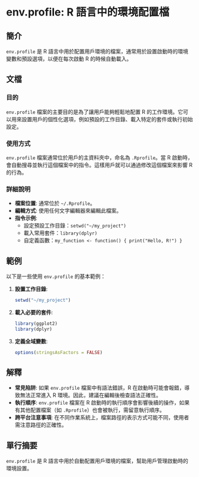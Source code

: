<!--
Meta Description: # env.profile: R 語言中的環境配置檔 ## 簡介 `env.profile` 是 R 語言中用於配置用戶環境的檔案，通常用於設置啟動時的環境變數和預設選項，以便在每次啟動 R 的時候自動載入。 ## 文檔 ### 目的 `env.profile` 檔案的主要目的是為了讓用戶能夠輕鬆地...
Meta Keywords: env, profile, rprofile, library, setwd
-->

# env.profile: R 語言中的環境配置檔

## 簡介
`env.profile` 是 R 語言中用於配置用戶環境的檔案，通常用於設置啟動時的環境變數和預設選項，以便在每次啟動 R 的時候自動載入。

## 文檔
### 目的
`env.profile` 檔案的主要目的是為了讓用戶能夠輕鬆地配置 R 的工作環境。它可以用來設置用戶的個性化選項，例如預設的工作目錄、載入特定的套件或執行初始設定。

### 使用方式
`env.profile` 檔案通常位於用戶的主資料夾中，命名為 `.Rprofile`。當 R 啟動時，會自動搜尋並執行這個檔案中的指令。這樣用戶就可以通過修改這個檔案來影響 R 的行為。

### 詳細說明
- **檔案位置**: 通常位於 `~/.Rprofile`。
- **編輯方式**: 使用任何文字編輯器來編輯此檔案。
- **指令示例**:
  - 設定預設工作目錄：`setwd("~/my_project")`
  - 載入常用套件：`library(dplyr)`
  - 自定義函數：`my_function <- function() { print("Hello, R!") }`

## 範例
以下是一些使用 `env.profile` 的基本範例：

1. **設置工作目錄**:
   ```R
   setwd("~/my_project")
   ```

2. **載入必要的套件**:
   ```R
   library(ggplot2)
   library(dplyr)
   ```

3. **定義全域變數**:
   ```R
   options(stringsAsFactors = FALSE)
   ```

## 解釋
- **常見陷阱**: 如果 `env.profile` 檔案中有語法錯誤，R 在啟動時可能會報錯，導致無法正常進入 R 環境。因此，建議在編輯後檢查語法正確性。
- **執行順序**: `env.profile` 檔案在 R 啟動時的執行順序會影響後續的操作，如果有其他配置檔案（如 `.Rprofile`）也會被執行，需留意執行順序。
- **跨平台注意事項**: 在不同作業系統上，檔案路徑的表示方式可能不同，使用者需注意路徑的正確性。

## 單行摘要
`env.profile` 是 R 語言中用於自動配置用戶環境的檔案，幫助用戶管理啟動時的環境設置。